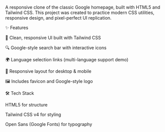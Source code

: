A responsive clone of the classic Google homepage, built with HTML5 and Tailwind CSS.
This project was created to practice modern CSS utilities, responsive design, and pixel-perfect UI replication.

✨ Features

🎨 Clean, responsive UI built with Tailwind CSS

🔍 Google-style search bar with interactive icons

🌍 Language selection links (multi-language support demo)

📱 Responsive layout for desktop & mobile

🖼️ Includes favicon and Google-style logo

🛠️ Tech Stack

HTML5 for structure

Tailwind CSS v4 for styling

Open Sans (Google Fonts) for typography
